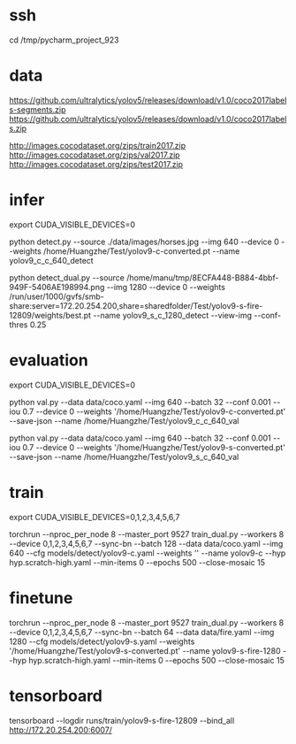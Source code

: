 # ssh

cd /tmp/pycharm_project_923

# data

https://github.com/ultralytics/yolov5/releases/download/v1.0/coco2017labels-segments.zip
https://github.com/ultralytics/yolov5/releases/download/v1.0/coco2017labels.zip

http://images.cocodataset.org/zips/train2017.zip
http://images.cocodataset.org/zips/val2017.zip
http://images.cocodataset.org/zips/test2017.zip

# infer

export CUDA_VISIBLE_DEVICES=0

python detect.py --source ./data/images/horses.jpg --img 640 --device 0 --weights /home/Huangzhe/Test/yolov9-c-converted.pt --name yolov9_c_c_640_detect

python detect_dual.py --source /home/manu/tmp/8ECFA448-B884-4bbf-949F-5406AE198994.png --img 1280 --device 0 --weights /run/user/1000/gvfs/smb-share:server=172.20.254.200,share=sharedfolder/Test/yolov9-s-fire-12809/weights/best.pt --name yolov9_s_c_1280_detect --view-img --conf-thres 0.25

# evaluation

export CUDA_VISIBLE_DEVICES=0

python val.py --data data/coco.yaml --img 640 --batch 32 --conf 0.001 --iou 0.7 --device 0 --weights '/home/Huangzhe/Test/yolov9-c-converted.pt' --save-json --name /home/Huangzhe/Test/yolov9_c_c_640_val

python val.py --data data/coco.yaml --img 640 --batch 32 --conf 0.001 --iou 0.7 --device 0 --weights '/home/Huangzhe/Test/yolov9-s-converted.pt' --save-json --name /home/Huangzhe/Test/yolov9_s_c_640_val

# train

export CUDA_VISIBLE_DEVICES=0,1,2,3,4,5,6,7

torchrun --nproc_per_node 8 --master_port 9527 train_dual.py --workers 8 --device 0,1,2,3,4,5,6,7 --sync-bn --batch 128 --data data/coco.yaml --img 640 --cfg models/detect/yolov9-c.yaml --weights '' --name yolov9-c --hyp hyp.scratch-high.yaml --min-items 0 --epochs 500 --close-mosaic 15

# finetune

torchrun --nproc_per_node 8 --master_port 9527 train_dual.py --workers 8 --device 0,1,2,3,4,5,6,7 --sync-bn --batch 64 --data data/fire.yaml --img 1280 --cfg models/detect/yolov9-s.yaml --weights '/home/Huangzhe/Test/yolov9-s-converted.pt' --name yolov9-s-fire-1280 --hyp hyp.scratch-high.yaml --min-items 0 --epochs 500 --close-mosaic 15

# tensorboard

tensorboard --logdir runs/train/yolov9-s-fire-12809 --bind_all
http://172.20.254.200:6007/